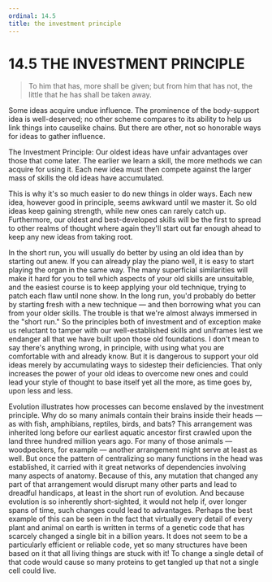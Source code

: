 ```yaml
---
ordinal: 14.5
title: the investment principle
---
```


# 14.5 THE INVESTMENT PRINCIPLE

<blockquote> To him that has, more shall be given; but from him that has not, the little that he has shall be taken away. </blockquote>
Some ideas acquire undue influence. The prominence of the body-support idea is well-deserved; no other scheme compares to its ability to help us link things into causelike chains. But there are other, not so honorable ways for ideas to gather influence.

The Investment Principle: Our oldest ideas have unfair advantages over those that come later. The earlier we learn a skill, the more methods we can acquire for using it. Each new idea must then compete against the larger mass of skills the old ideas have accumulated.

This is why it's so much easier to do new things in older ways. Each new idea, however good in principle, seems awkward until we master it. So old ideas keep gaining strength, while new ones can rarely catch up. Furthermore, our oldest and best-developed skills will be the first to spread to other realms of thought where again they'll start out far enough ahead to keep any new ideas from taking root.

In the short run, you will usually do better by using an old idea than by starting out anew. If you can already play the piano well, it is easy to start playing the organ in the same way. The many superficial similarities will make it hard for you to tell which aspects of your old skills are unsuitable, and the easiest course is to keep applying your old technique, trying to patch each flaw until none show. In the long run, you'd probably do better by starting fresh with a new technique &mdash; and then borrowing what you can from your older skills. The trouble is that we're almost always immersed in the "short run." So the principles both of investment and of exception make us reluctant to tamper with our well-established skills and uniframes lest we endanger all that we have built upon those old foundations. I don't mean to say there's anything wrong, in principle, with using what you are comfortable with and already know. But it is dangerous to support your old ideas merely by accumulating ways to sidestep their deficiencies. That only increases the power of your old ideas to overcome new ones and could lead your style of thought to base itself yet all the more, as time goes by, upon less and less.

Evolution illustrates how processes can become enslaved by the investment principle. Why do so many animals contain their brains inside their heads &mdash; as with fish, amphibians, reptiles, birds, and bats? This arrangement was inherited long before our earliest aquatic ancestor first crawled upon the land three hundred million years ago. For many of those animals &mdash; woodpeckers, for example &mdash; another arrangement might serve at least as well. But once the pattern of centralizing so many functions in the head was established, it carried with it great networks of dependencies involving many aspects of anatomy. Because of this, any mutation that changed any part of that arrangement would disrupt many other parts and lead to dreadful handicaps, at least in the short run of evolution. And because evolution is so inherently short-sighted, it would not help if, over longer spans of time, such changes could lead to advantages. Perhaps the best example of this can be seen in the fact that virtually every detail of every plant and animal on earth is written in terms of a genetic code that has scarcely changed a single bit in a billion years. It does not seem to be a particularly efficient or reliable code, yet so many structures have been based on it that all living things are stuck with it! To change a single detail of that code would cause so many proteins to get tangled up that not a single cell could live.
